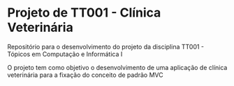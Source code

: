# Projeto de TT001 - Clínica Veterinária
<p> Repositório para o desenvolvimento do projeto da disciplina TT001 - Tópicos em Computação e Informática I </p>
<p> O projeto tem como objetivo o desenvolvimento de uma aplicação de clínica veterinária para a fixação do conceito de padrão MVC</p>
